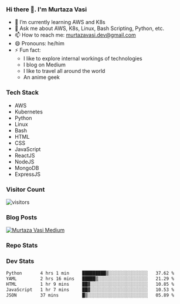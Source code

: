 ### Hi there 👋. I'm Murtaza Vasi

- 🌱 I’m currently learning AWS and K8s
- 💬 Ask me about AWS, K8s, Linux, Bash Scripting, Python, etc.
- 📫 How to reach me: murtazavasi.dev@gmail.com
- 😄 Pronouns: he/him
- ⚡ Fun fact:
  - I like to explore internal workings of technologies
  - I blog on Medium
  - I like to travel all around the world
  - An anime geek

### Tech Stack

- AWS
- Kubernetes
- Python
- Linux
- Bash
- HTML
- CSS
- JavaScript
- ReactJS
- NodeJS
- MongoDB
- ExpressJS

### Visitor Count

![visitors](https://visitor-badge.glitch.me/badge?page_id=murtazavasi.visitor-badge&left_color=green&right_color=red)

### Blog Posts

[![Murtaza Vasi Medium](https://github-readme-medium.vercel.app/?username=murtazavasi.dev&limit=3)](https://medium.com/@murtazavasi.dev)

### Repo Stats

### Dev Stats

<!--START_SECTION:waka-->

```txt
Python       4 hrs 1 min     █████████▒░░░░░░░░░░░░░░░   37.62 %
YAML         2 hrs 16 mins   █████▒░░░░░░░░░░░░░░░░░░░   21.29 %
HTML         1 hr 9 mins     ██▓░░░░░░░░░░░░░░░░░░░░░░   10.85 %
JavaScript   1 hr 7 mins     ██▓░░░░░░░░░░░░░░░░░░░░░░   10.53 %
JSON         37 mins         █▒░░░░░░░░░░░░░░░░░░░░░░░   05.89 %
```

<!--END_SECTION:waka-->
